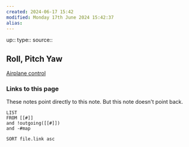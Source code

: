```yaml
---
created: 2024-06-17 15:42
modified: Monday 17th June 2024 15:42:37
alias:
---
```

up::
type::
source::
## Roll, Pitch Yaw


[Airplane control](https://www.youtube.com/watch?v=pQ24NtnaLl8)


### Links to this page
These notes point directly to this note. But this note doesn't point back.
```dataview
LIST
FROM [[#]]
and !outgoing([[#]])
and -#map

SORT file.link asc
```
